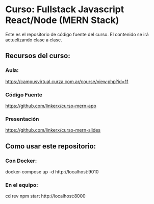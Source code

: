 # Curso: Fullstack Javascript React/Node (MERN Stack)

Este es el repositorio de código fuente del curso. El contenido se irá actuelizando clase a clase.

## Recursos del curso: 

### Aula:

https://campusvirtual.curza.com.ar/course/view.php?id=11

### Código Fuente

https://github.com/linkerx/curso-mern-app

### Presentación

https://github.com/linkerx/curso-mern-slides

## Como usar este repositorio:

### Con Docker:

docker-compose up -d
http://localhost:9010

### En el equipo:

cd rev
npm start
http://localhost:8000

